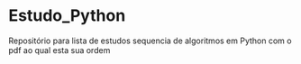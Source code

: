 # Estudo_Python
Repositório para lista de estudos
sequencia de algoritmos em Python com o pdf ao qual esta sua ordem

